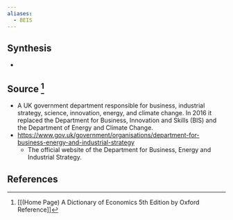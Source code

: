 ```yaml
---
aliases:
  - BEIS
---
```

## Synthesis
- 
## Source [^1]
- A UK government department responsible for business, industrial strategy, science, innovation, energy, and climate change. In 2016 it replaced the Department for Business, Innovation and Skills (BIS) and the Department of Energy and Climate Change.
- https://www.gov.uk/government/organisations/department-for-business-energy-and-industrial-strategy
	- The official website of the Department for Business, Energy and Industrial Strategy.
## References

[^1]: [[(Home Page) A Dictionary of Economics 5th Edition by Oxford Reference]]